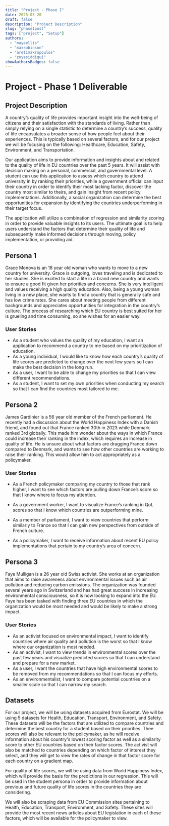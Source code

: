 ```yaml
---
title: "Project - Phase I"
date: 2025-05-20
draft: false
description: "Project Description"
slug: "phase1post"
tags: ["project", "Setup"]
authors:
  - "mayaellis"
  - "maxrobinson"
  - "aretimakropoulos"
  - "zoyasiddiqui"
showAuthorsBadges: false
---
```


# Project - Phase 1 Deliverable

## Project Description

A country’s quality of life provides important insight into the well-being of citizens and their satisfaction with the standards of living. Rather than simply relying on a single statistic to determine a country’s success, quality of life encapsulates a broader sense of how people feel about their experiences. This is typically based on several factors, and for our project we will be focusing on the following: Healthcare, Education, Safety, Environment, and Transportation.

Our application aims to provide information and insights about and related to the quality of life in EU countries over the past 5 years. It will assist with decision making on a personal, commercial, and governmental level. A student can use this application to assess which country to attend university in by ranking their priorities, while a government official can input their country in order to identify their most lacking factor, discover the country most similar to theirs, and gain insight from recent policy implementations. Additionally, a social organization can determine the best opportunities for expansion by identifying the countries underperforming in their target focus. 


The application will utilize a combination of regression and similarity scoring in order to provide valuable insights to its users. The ultimate goal is to help users understand the factors that determine their quality of life and subsequently make informed decisions through moving, policy implementation, or providing aid.

## Persona 1

Grace Monova is an 18 year old woman who wants to move to a new country for university. Grace is outgoing, loves traveling and is dedicated to her studies. She is excited to start a life in a brand new country and wants to ensure a good fit given her priorities and concerns. She is very intelligent and values receiving a high quality education. Also, being a young woman living in a new place, she wants to find a country that is generally safe and has low crime rates. She cares about meeting people from different backgrounds and appreciates opportunities for integration in the country’s culture. The process of researching which EU country is best suited for her is grueling and time consuming, so she wishes for an easier way.

### User Stories

- As a student who values the quality of my education, I want an application to recommend a country to me based on my prioritization of education.
- As a young individual, I would like to know how each country’s quality of life scores are predicted to change over the next few years so I can make the best decision in the long run.
- As a user, I want to be able to change my priorities so that I can view different recommendations.
- As a student, I want to set my own priorities when conducting my search so that I can find the countries most tailored to me.


## Persona 2

James Gardinier is a 56 year old member of the French parliament. He recently had a discussion about the World Happiness Index with a Danish friend, and found out that France ranked 30th in 2023 while Denmark ranked 3rd globally. This made him wonder about the ways in which France could increase their ranking in the index, which requires an increase in quality of life. He is unsure about what factors are dragging France down compared to Denmark, and wants to see how other countries are working to raise their ranking. This would allow him to act appropriately as a policymaker.

### User Stories

- As a French policymaker comparing my country to those that rank higher, I want to see which factors are pulling down France’s score so that I know where to focus my attention.

- As a government worker, I want to visualize France’s ranking in QoL scores so that I know which countries are outperforming mine.
- As a member of parliament, I want to view countries that perform similarly to France so that I can gain new perspectives from outside of French culture.
- As a policymaker, I want to receive information about recent EU policy implementations that pertain to my country’s area of concern.

## Persona 3
Faye Mulligan is a 26 year old Swiss activist. She works at an organization that aims to raise awareness about environmental issues such as air pollution and reducing carbon emissions. The organization was founded several years ago in Switzerland and has had great success in increasing environmental consciousness, so it is now looking to expand into the EU. Faye has been tasked with finding three EU countries in which the organization would be most needed and would be likely to make a strong impact.

### User Stories

- As an activist focused on environmental impact, I want to identify countries where air quality and pollution is the worst so that I know where our organization is most needed.
- As an activist, I want to view trends in environmental scores over the past few years and visualize predicted scores so that I can understand and prepare for a new market.
- As a user, I want the countries that have high environmental scores to be removed from my recommendations so that I can focus my efforts.
- As an environmentalist, I want to compare potential countries on a smaller scale so that I can narrow my search.

## Datasets

For our project, we will be using datasets acquired from Eurostat. We will be using 5 datasets for Health, Education, Transport, Environment, and Safety. These datasets will be the factors that are utilized to compare countries and determine the best country for a student based on their priorities. Thee scores will also be relevant to the policymaker, as he will receive information about his country's lowest scoring factor as well as a similarity score to other EU countries based on their factor scores. The activist will also be matched to countries depending on which factor of interest they select, and they will get to view the rates of change in that factor score for each country on a gradient map.

For quality of life scores, we will be using data from World Happiness Index, which will provide the basis for the predictions in our regression. This will be used in the student persona in order to provide information about previous and future quality of life scores in the countries they are considering.

We will also be scraping data from EU Commission sites pertaining to Health, Education, Transport, Environment, and Safety. These sites will provide the most recent news articles about EU legislation in each of these factors, which will be available for the policymaker to view.